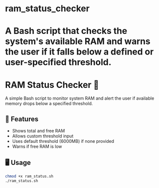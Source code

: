 # ram_status_checker
A Bash script that checks the system's available RAM and warns the user if it falls below a defined or user-specified threshold.
=======
# RAM Status Checker 🧠

A simple Bash script to monitor system RAM and alert the user if available memory drops below a specified threshold.

## 🚀 Features

- Shows total and free RAM
- Allows custom threshold input
- Uses default threshold (6000MB) if none provided
- Warns if free RAM is low

## 🖥️ Usage

```bash
chmod +x ram_status.sh
./ram_status.sh


